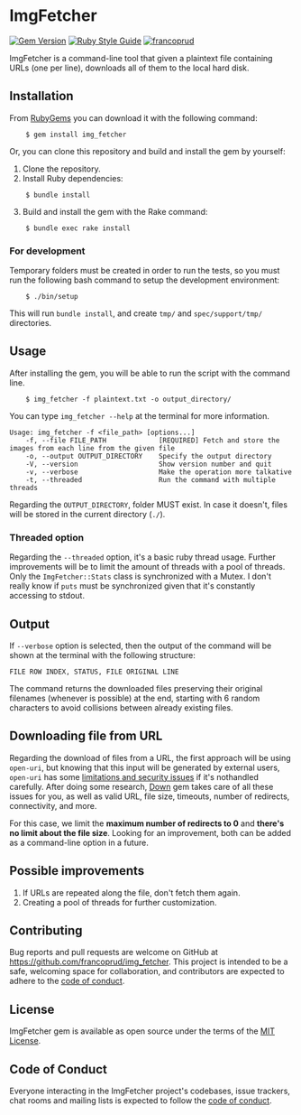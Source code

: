 # ImgFetcher

[![Gem Version](https://badge.fury.io/rb/img_fetcher.svg)](https://badge.fury.io/rb/img_fetcher)
[![Ruby Style Guide](https://img.shields.io/badge/code_style-rubocop-brightgreen.svg)](https://github.com/rubocop-hq/rubocop)
[![francoprud](https://circleci.com/gh/francoprud/img_fetcher.svg?style=shield)](https://github.com/francoprud/img_fetcher)

ImgFetcher is a command-line tool that given a plaintext file containing URLs (one per line),
downloads all of them to the local hard disk.

## Installation

From [RubyGems](http://rubygems.org/) you can download it with the following command:

```
    $ gem install img_fetcher
```

Or, you can clone this repository and build and install the gem by yourself:

1. Clone the repository.
2. Install Ruby dependencies:

```
    $ bundle install
```

3. Build and install the gem with the Rake command:
```
    $ bundle exec rake install
```

### For development

Temporary folders must be created in order to run the tests, so you must run the following bash command to setup the development environment:

```
    $ ./bin/setup
```

This will run `bundle install`, and create `tmp/` and `spec/support/tmp/` directories.

## Usage

After installing the gem, you will be able to run the script with the command line.

```
    $ img_fetcher -f plaintext.txt -o output_directory/
```

You can type `img_fetcher --help` at the terminal for more information.
```
Usage: img_fetcher -f <file_path> [options...]
    -f, --file FILE_PATH             [REQUIRED] Fetch and store the images from each line from the given file
    -o, --output OUTPUT_DIRECTORY    Specify the output directory
    -V, --version                    Show version number and quit
    -v, --verbose                    Make the operation more talkative
    -t, --threaded                   Run the command with multiple threads
```

Regarding the `OUTPUT_DIRECTORY`, folder MUST exist. In case it doesn't, files will be stored in the current directory (`./`).

### Threaded option

Regarding the `--threaded` option, it's a basic ruby thread usage. Further improvements will be to limit the amount of threads with a pool of threads. Only the `ImgFetcher::Stats` class is synchronized with a Mutex. I don't really know if `puts` must be synchronized given that it's constantly accessing to stdout.

## Output

If `--verbose` option is selected, then the output of the command will be shown at the terminal with the following structure:

```
FILE ROW INDEX, STATUS, FILE ORIGINAL LINE
```

The command returns the downloaded files preserving their original filenames (whenever is possible) at the end, starting with 6 random characters to avoid collisions between already existing files.

## Downloading file from URL

Regarding the download of files from a URL, the first approach will be using `open-uri`, but knowing that this input will be generated by external users, `open-uri` has some [limitations and security issues](https://janko.io/improving-open-uri/) if it's nothandled carefully. After doing some research, [Down](https://github.com/janko/down) gem takes care of all these issues for you, as well as valid URL, file size, timeouts, number of redirects, connectivity, and more.

For this case, we limit the **maximum number of redirects to 0** and **there's no limit about the file size**. Looking for an improvement, both can be added as a command-line option in a future.

## Possible improvements

1. If URLs are repeated along the file, don't fetch them again.
2. Creating a pool of threads for further customization.

## Contributing

Bug reports and pull requests are welcome on GitHub at https://github.com/francoprud/img_fetcher. This project is intended to be a safe, welcoming space for collaboration, and contributors are expected to adhere to the [code of conduct](https://github.com/[USERNAME]/img_fetcher/blob/master/CODE_OF_CONDUCT.md).

## License

ImgFetcher gem is available as open source under the terms of the [MIT License](https://opensource.org/licenses/MIT).

## Code of Conduct

Everyone interacting in the ImgFetcher project's codebases, issue trackers, chat rooms and mailing lists is expected to follow the [code of conduct](https://github.com/[USERNAME]/img_fetcher/blob/master/CODE_OF_CONDUCT.md).
